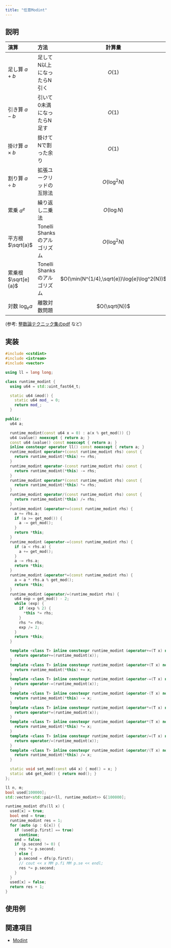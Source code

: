 ```yaml
---
title: "任意Modint"
---
```


## 説明

| 演算                   | 方法                          | 計算量                      |
| :--------------------  | :---------------------------- | :-------------------------: |
| 足し算   $a + b$       | 足してN以上になったらN引く    | $O(1)$            |
| 引き算   $a - b$       | 引いて0未満になったらN足す    | $O(1)$            |
| 掛け算   $a \times b$  | 掛けてNで割った余り           | $O(1)$            |
| 割り算   $a \div b$    | 拡張ユークリッドの互除法      | $O(\log^2 N)$   |
| 累乗     $a ^ e$       | 繰り返し二乗法                | $O(\log N)$       |
| 平方根   $\sqrt{a}$    | Tonelli Shanksのアルゴリズム  | $O(\log^2 N)$   |
| 累乗根   $\sqrt[e]{a}$ | Tonelli Shanksのアルゴリズム     | $O(\min(N^{1/4},\sqrt{e})\log{e}\log^2{N})$     |
| 対数     $\log_e{a}$   | 離散対数問題            | $O(\sqrt{N})$     |
(参考: [整数論テクニック集のpdf](https://kirika-comp.hatenablog.com/entry/2018/03/12/210446) など)

## 実装

```cpp
#include <cstdint>
#include <istream>
#include <vector>

using ll = long long;

class runtime_modint {
  using u64 = std::uint_fast64_t;

  static u64 &mod() {
    static u64 mod_ = 0;
    return mod_;
  }

public:
  u64 a;

  runtime_modint(const u64 x = 0) : a(x % get_mod()) {}
  u64 &value() noexcept { return a; }
  const u64 &value() const noexcept { return a; }
  inline constexpr operator ll() const noexcept { return a; }
  runtime_modint operator+(const runtime_modint rhs) const {
    return runtime_modint(*this) += rhs;
  }
  runtime_modint operator-(const runtime_modint rhs) const {
    return runtime_modint(*this) -= rhs;
  }
  runtime_modint operator*(const runtime_modint rhs) const {
    return runtime_modint(*this) *= rhs;
  }
  runtime_modint operator/(const runtime_modint rhs) const {
    return runtime_modint(*this) /= rhs;
  }
  runtime_modint &operator+=(const runtime_modint rhs) {
    a += rhs.a;
    if (a >= get_mod()) {
      a -= get_mod();
    }
    return *this;
  }
  runtime_modint &operator-=(const runtime_modint rhs) {
    if (a < rhs.a) {
      a += get_mod();
    }
    a -= rhs.a;
    return *this;
  }
  runtime_modint &operator*=(const runtime_modint rhs) {
    a = a * rhs.a % get_mod();
    return *this;
  }
  runtime_modint &operator/=(runtime_modint rhs) {
    u64 exp = get_mod() - 2;
    while (exp) {
      if (exp % 2) {
        *this *= rhs;
      }
      rhs *= rhs;
      exp /= 2;
    }
    return *this;
  }

  template <class T> inline constexpr runtime_modint &operator+=(T x) noexcept {
    return operator+=(runtime_modint(x));
  }
  template <class T> inline constexpr runtime_modint &operator+(T x) noexcept {
    return runtime_modint(*this) += x;
  }
  template <class T> inline constexpr runtime_modint &operator-=(T x) noexcept {
    return operator-=(runtime_modint(x));
  }
  template <class T> inline constexpr runtime_modint &operator-(T x) noexcept {
    return runtime_modint(*this) -= x;
  }
  template <class T> inline constexpr runtime_modint &operator*=(T x) noexcept {
    return operator*=(runtime_modint(x));
  }
  template <class T> inline constexpr runtime_modint &operator*(T x) noexcept {
    return runtime_modint(*this) *= x;
  }
  template <class T> inline constexpr runtime_modint &operator/=(T x) noexcept {
    return operator/=(runtime_modint(x));
  }
  template <class T> inline constexpr runtime_modint &operator/(T x) noexcept {
    return runtime_modint(*this) /= x;
  }

  static void set_mod(const u64 x) { mod() = x; }
  static u64 get_mod() { return mod(); }
};

ll n, m;
bool used[100000];
std::vector<std::pair<ll, runtime_modint>> G[100000];

runtime_modint dfs(ll x) {
  used[x] = true;
  bool end = true;
  runtime_modint res = 1;
  for (auto &p : G[x]) {
    if (used[p.first] == true)
      continue;
    end = false;
    if (p.second != 0) {
      res *= p.second;
    } else {
      p.second = dfs(p.first);
      // cout << x MM p.fi MM p.se << endl;
      res *= p.second;
    }
  }
  used[x] = false;
  return res + 1;
}
```

## 使用例

## 関連項目
- [Modint](./modint)